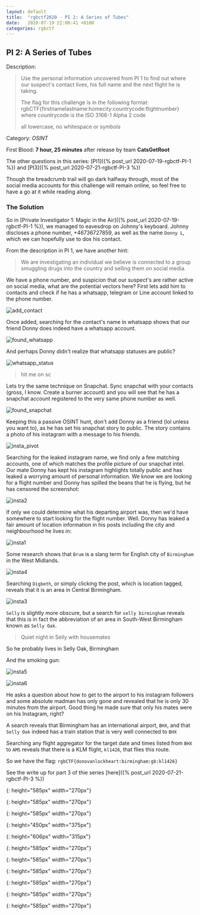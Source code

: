 ```yaml
---
layout: default
title:  "rgbctf2020 - PI 2: A Series of Tubes"
date:   2020-07-19 22:00:41 +0100
categories: rgbctf
---
```


## **PI 2: A Series of Tubes**
Description: 
> Use the personal information uncovered from PI 1 to find out where our suspect's contact lives, his full name and the next flight he is taking.
>
>The flag for this challenge is in the following format: rgbCTF{firstnamelastname:homecity:countrycode:flightnumber}
>where countrycode is the ISO 3166-1 Alpha 2 code
>
>all lowercase, no whitespace or symbols


Category: *OSINT*

First Blood: **7 hour, 25 minutes** after release  by team **CatsGetRoot**

The other questions in this series: [PI1]({% post_url 2020-07-19-rgbctf-PI-1 %}) and [PI3]({% post_url 2020-07-21-rgbctf-PI-3 %})

Though the breadcrumb trail will go dark halfway through, most of the social media accounts for this challenge will remain online, so feel free to have a go at it while reading along.


### **The Solution**
So in [Private Investigator 1: Magic in the Air]({% post_url 2020-07-19-rgbctf-PI-1 %}), we managed to eavesdrop on Johnny's keyboard. Johnny discloses a phone number, +46736727859, as well as the name `Donny L`, which we can hopefully use to dox his contact.

From the description in PI 1, we have another hint:

>We are investigating an individual we believe is connected to a group smuggling drugs into the country and selling them on social media.

We have a phone number, and suspicion that our suspect's are rather active on social media, what are the potential vectors here? First lets add him to contacts and check if he has a whatsapp, telegram or Line account linked to the phone number.

![add_contact]

Once added, searching for the contact's name in whatsapp shows that our friend Donny does indeed have a whatsapp account.

![found_whatsapp]

And perhaps Donny didn't realize that whatsapp statuses are public?

![whatsapp_status]

>hit me on sc

Lets try the same technique on Snapchat. Sync snapchat with your contacts (gross, I know. Create a burner account) and you will see that he has a snapchat account registered to the very same phone number as well.

![found_snapchat]

Keeping this a passive OSINT hunt, don't add Donny as a friend (lol unless you want to), as he has set his snapchat story to public. The story contains a photo of his instagram with a message to his friends.

![insta_pivot]

Searching for the leaked instagram name, we find only a few matching accounts, one of which matches the profile picture of our snapchat intel. Our mate Donny has kept his instagram highlights totally public and has leaked a worrying amount of personal information. We know we are looking for a flight number and Donny has spilled the beans that he is flying, but he has censored the screenshot:

![insta2]

If only we could determine what his departing airport was, then we'd have somewhere to start looking for the flight number. Well. Donny has leaked a fair amount of location information in his posts including the city and neighbourhood he lives in:

![insta1]

Some research shows that `Brum` is a slang term for English city of `Birmingham` in the West Midlands.

![insta4]

Searching `Digbeth`, or simply clicking the post, which is location tagged, reveals that it is an area in Central Birmingham.

![insta3]

`Selly` is slightly more obscure, but a search for `selly birmingham` reveals that this is in fact the abbreviation of an area in South-West Birmingham known as `Selly Oak`. 

> Quiet night in Selly with housemates

So he probably lives in Selly Oak, Birmingham

And the smoking gun:

![insta5]

![insta6]

He asks a question about how to get to the airport to his instagram followers and some absolute madman has only gone and revealed that he is only 30 minutes from the airport. Good thing he made sure that only his mates were on his Instagram, right?

A search reveals that Birmingham has an international airport, `BHX`, and that `Selly Oak` indeed has a train station that is very well connected to `BHX`

Searching any flight aggregator for the target date and times listed from `BHX` to `AMS` reveals that there is a KLM flight, `kl1426`, that flies this route.

So we have the flag: `rgbCTF{donovanlockheart:birmingham:gb:kl1426}`

See the write up for part 3 of thie series [here]({% post_url 2020-07-21-rgbctf-PI-3 %})

[add_contact]: /assets/images/rgbctf/pi/pi2_add_contact.jpeg
{: height="585px" width="270px"}

[found_whatsapp]: /assets/images/rgbctf/pi/pi2_check_whatsapp.jpeg
{: height="585px" width="270px"}

[whatsapp_status]: /assets/images/rgbctf/pi/pi2_public_whatsapp.jpeg
{: height="585px" width="270px"}

[found_snapchat]: /assets/images/rgbctf/pi/pi2_snapchat_pivot.jpeg
{: height="450px" width="375px"}

[insta_pivot]: /assets/images/rgbctf/pi/pi2_pivot_insta.jpeg
{: height="606px" width="315px"}

[insta1]: /assets/images/rgbctf/pi/pi2_insta1.jpeg
{: height="585px" width="270px"}

[insta2]: /assets/images/rgbctf/pi/pi2_insta2.jpeg
{: height="585px" width="270px"}

[insta3]: /assets/images/rgbctf/pi/pi2_insta3.jpeg
{: height="585px" width="270px"}

[insta4]: /assets/images/rgbctf/pi/pi2_insta4.jpeg
{: height="585px" width="270px"}

[insta5]: /assets/images/rgbctf/pi/pi2_insta5.jpeg
{: height="585px" width="270px"}

[insta6]: /assets/images/rgbctf/pi/pi2_insta6.jpeg
{: height="585px" width="270px"}